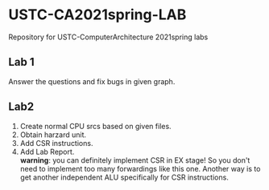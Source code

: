 # USTC-CA2021spring-LAB
Repository for USTC-ComputerArchitecture 2021spring labs
## Lab 1
Answer the questions and fix bugs in given graph.
## Lab2
1. Create normal CPU srcs based on given files.
2. Obtain harzard unit.
3. Add CSR instructions.
4. Add Lab Report.<br/>
**warning**: you can definitely implement CSR in EX stage! 
So you don't need to implement too many forwardings like this one. 
Another way is to get another independent ALU specifically for CSR instructions.
